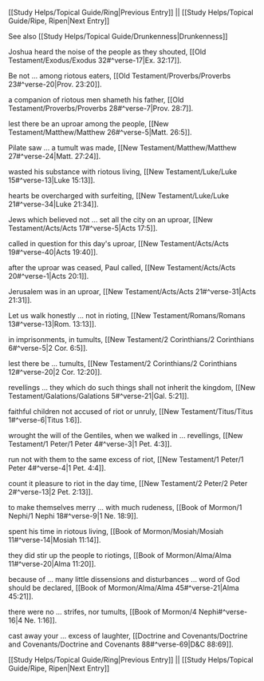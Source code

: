 [[Study Helps/Topical Guide/Ring|Previous Entry]]  ||  [[Study Helps/Topical Guide/Ripe, Ripen|Next Entry]]

 See also [[Study Helps/Topical Guide/Drunkenness|Drunkenness]]

 Joshua heard the noise of the people as they shouted, [[Old Testament/Exodus/Exodus 32#^verse-17|Ex. 32:17]].

 Be not ... among riotous eaters, [[Old Testament/Proverbs/Proverbs 23#^verse-20|Prov. 23:20]].

 a companion of riotous men shameth his father, [[Old Testament/Proverbs/Proverbs 28#^verse-7|Prov. 28:7]].

 lest there be an uproar among the people, [[New Testament/Matthew/Matthew 26#^verse-5|Matt. 26:5]].

 Pilate saw ... a tumult was made, [[New Testament/Matthew/Matthew 27#^verse-24|Matt. 27:24]].

 wasted his substance with riotous living, [[New Testament/Luke/Luke 15#^verse-13|Luke 15:13]].

 hearts be overcharged with surfeiting, [[New Testament/Luke/Luke 21#^verse-34|Luke 21:34]].

 Jews which believed not ... set all the city on an uproar, [[New Testament/Acts/Acts 17#^verse-5|Acts 17:5]].

 called in question for this day's uproar, [[New Testament/Acts/Acts 19#^verse-40|Acts 19:40]].

 after the uproar was ceased, Paul called, [[New Testament/Acts/Acts 20#^verse-1|Acts 20:1]].

 Jerusalem was in an uproar, [[New Testament/Acts/Acts 21#^verse-31|Acts 21:31]].

 Let us walk honestly ... not in rioting, [[New Testament/Romans/Romans 13#^verse-13|Rom. 13:13]].

 in imprisonments, in tumults, [[New Testament/2 Corinthians/2 Corinthians 6#^verse-5|2 Cor. 6:5]].

 lest there be ... tumults, [[New Testament/2 Corinthians/2 Corinthians 12#^verse-20|2 Cor. 12:20]].

 revellings ... they which do such things shall not inherit the kingdom, [[New Testament/Galations/Galations 5#^verse-21|Gal. 5:21]].

 faithful children not accused of riot or unruly, [[New Testament/Titus/Titus 1#^verse-6|Titus 1:6]].

 wrought the will of the Gentiles, when we walked in ... revellings, [[New Testament/1 Peter/1 Peter 4#^verse-3|1 Pet. 4:3]].

 run not with them to the same excess of riot, [[New Testament/1 Peter/1 Peter 4#^verse-4|1 Pet. 4:4]].

 count it pleasure to riot in the day time, [[New Testament/2 Peter/2 Peter 2#^verse-13|2 Pet. 2:13]].

 to make themselves merry ... with much rudeness, [[Book of Mormon/1 Nephi/1 Nephi 18#^verse-9|1 Ne. 18:9]].

 spent his time in riotous living, [[Book of Mormon/Mosiah/Mosiah 11#^verse-14|Mosiah 11:14]].

 they did stir up the people to riotings, [[Book of Mormon/Alma/Alma 11#^verse-20|Alma 11:20]].

 because of ... many little dissensions and disturbances ... word of God should be declared, [[Book of Mormon/Alma/Alma 45#^verse-21|Alma 45:21]].

 there were no ... strifes, nor tumults, [[Book of Mormon/4 Nephi#^verse-16|4 Ne. 1:16]].

 cast away your ... excess of laughter, [[Doctrine and Covenants/Doctrine and Covenants/Doctrine and Covenants 88#^verse-69|D&C 88:69]].

[[Study Helps/Topical Guide/Ring|Previous Entry]]  ||  [[Study Helps/Topical Guide/Ripe, Ripen|Next Entry]]